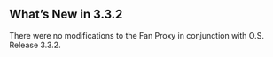 ## What’s New in 3.3.2

There were no modifications to the Fan Proxy in conjunction with O.S. Release 3.3.2.
